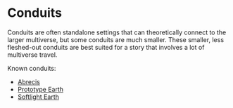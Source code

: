 # Conduits

<meta property="og:description" content="Conduits are often standalone settings that can theoretically connect to the larger multiverse, but some conduits are much smaller.">

Conduits are often standalone settings that can theoretically connect to the larger multiverse, but some conduits are much smaller. These smaller, less fleshed-out conduits are best suited for a story that involves a lot of multiverse travel.

Known conduits:

- [Abrecis](abrecis/introduction.md)
- [Prototype Earth](prototype-earth.md)
- [Softlight Earth](softlight/introduction.md)